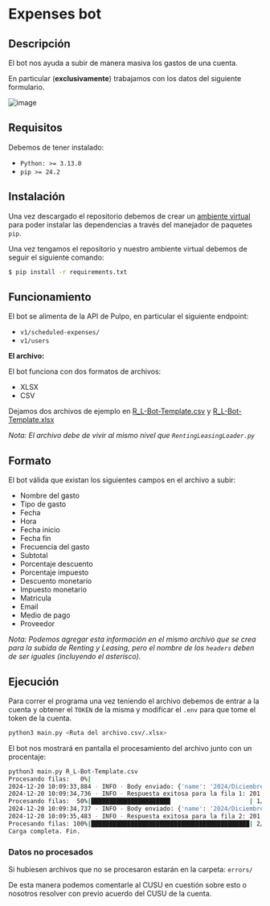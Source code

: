# Expenses bot

## Descripción

El bot nos ayuda a subir de manera masiva los gastos de una cuenta.

En particular (**exclusivamente**) trabajamos con los datos del siguiente 
formulario.

![image](https://github.com/user-attachments/assets/f6326c66-647e-43c4-af1b-530feddafedb)


## Requisitos

Debemos de tener instalado: 

* `Python: >= 3.13.0`
* `pip >= 24.2`

## Instalación

Una vez descargado el repositorio debemos de crear un [ambiente virtual](https://docs.python.org/3/library/venv.html) para poder instalar las dependencias
a través del manejador de paquetes `pip`.

Una vez tengamos el repositorio y nuestro ambiente virtual debemos de seguir el 
siguiente comando:

```bash
$ pip install -r requirements.txt
```

## Funcionamiento

El bot se alimenta de la API de Pulpo, en particular el siguiente
endpoint:

* `v1/scheduled-expenses/`
* `v1/users`

**El archivo:**

El bot funciona con dos formatos de archivos:

* XLSX
* CSV

Dejamos dos archivos de ejemplo en [R_L-Bot-Template.csv](https://github.com/pulpomatic/support-automation-lab/blob/main/renting-leasing-expenses-bot/R_L-Bot-Template.csv) y 
[R_L-Bot-Template.xlsx](https://github.com/pulpomatic/support-automation-lab/blob/main/renting-leasing-expenses-bot/R_L-Bot-Template.xlsx) 

_Nota: El archivo debe de vivir al mismo nivel que `RentingLeasingLoader.py`_

## Formato
El bot válida que existan los siguientes campos en el archivo a subir:

* Nombre del gasto
* Tipo de gasto
* Fecha
* Hora
* Fecha inicio
* Fecha fin
* Frecuencia del gasto
* Subtotal
* Porcentaje descuento
* Porcentaje impuesto
* Descuento monetario
* Impuesto monetario
* Matricula
* Email
* Medio de pago
* Proveedor

_Nota: Podemos agregar esta información en el mismo archivo que se crea para la subida
de Renting y Leasing, pero el nombre de los `headers` deben de ser iguales (incluyendo el asterísco)._

## Ejecución

Para correr el programa una vez teniendo el archivo debemos de entrar a la cuenta y obtener
el `TOKEN` de la misma y modificar el `.env` para que tome el token de la cuenta.

```bash
python3 main.py <Ruta del archivo.csv/.xlsx>
```

El bot nos mostrará en pantalla el procesamiento del archivo junto con un procentaje:

```bash
python3 main.py R_L-Bot-Template.csv
Procesando filas:   0%|                                                    | 0/2 [00:00<?, ?fila/s]2024-12-20 10:09:33,884 - INFO - Realizando POST a https://eu1.getpulpo.com/api/v1/scheduled-expenses/
2024-12-20 10:09:33,884 - INFO - Body enviado: {'name': '2024/Diciembre/Test01-Renting/Bot', 'expenseTypeId': 74093, 'subtotal': 399.0, 'taxType': 'PERCENTAGE', 'tax': 16.0, 'discountType': 'PERCENTAGE', 'discount': 21.0, 'total': 365.64360000000005, 'userId': 269797, 'vehicleId': 2700975, 'paymentMethodId': 1873071, 'supplierId': 1, 'startDate': '2023-01-01T00:00:00.000Z', 'endDate': '2026-01-01T00:00:00.000Z', 'frecuency': 'year'}
2024-12-20 10:09:34,736 - INFO - Respuesta exitosa para la fila 1: 201
Procesando filas:  50%|██████████████████████                      | 1/2 [00:00<00:00,  1.17fila/s]2024-12-20 10:09:34,737 - INFO - Realizando POST a https://eu1.getpulpo.com/api/v1/scheduled-expenses/
2024-12-20 10:09:34,737 - INFO - Body enviado: {'name': '2024/Diciembre/Test01-Leasing/Bot', 'expenseTypeId': 74084, 'subtotal': 299.0, 'taxType': 'CURRENCY', 'tax': 30.0, 'discountType': 'CURRENCY', 'discount': 50.0, 'total': 279.0, 'userId': 269797, 'vehicleId': 2700975, 'paymentMethodId': 1873071, 'supplierId': 1, 'startDate': '2024-02-01T00:00:00.000Z', 'endDate': '2024-05-01T00:00:00.000Z', 'frecuency': 'month'}
2024-12-20 10:09:35,483 - INFO - Respuesta exitosa para la fila 2: 201
Procesando filas: 100%|████████████████████████████████████████████| 2/2 [00:01<00:00,  1.25fila/s]
Carga completa. Fin.
```

### Datos no procesados

Si hubiesen archivos que no se procesaron estarán en la carpeta: `errors/`

De esta manera podemos comentarle al CUSU en cuestión sobre esto o nosotros resolver
con previo acuerdo del CUSU de la cuenta.
